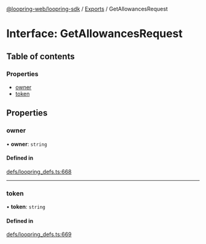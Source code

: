 [@loopring-web/loopring-sdk](../README.md) / [Exports](../modules.md) / GetAllowancesRequest

# Interface: GetAllowancesRequest

## Table of contents

### Properties

- [owner](GetAllowancesRequest.md#owner)
- [token](GetAllowancesRequest.md#token)

## Properties

### owner

• **owner**: `string`

#### Defined in

[defs/loopring_defs.ts:668](https://github.com/Loopring/loopring_sdk/blob/fd60be9/src/defs/loopring_defs.ts#L668)

___

### token

• **token**: `string`

#### Defined in

[defs/loopring_defs.ts:669](https://github.com/Loopring/loopring_sdk/blob/fd60be9/src/defs/loopring_defs.ts#L669)
